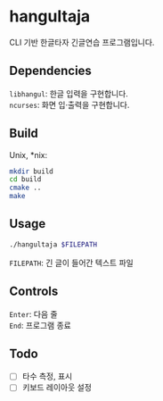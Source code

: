 # hangultaja

CLI 기반 한글타자 긴글연습 프로그램입니다.

## Dependencies

`libhangul`: 한글 입력을 구현합니다.  
`ncurses`: 화면 입·출력을 구현합니다.

## Build

Unix, \*nix:
```sh
mkdir build
cd build
cmake ..
make
```

## Usage

```sh
./hangultaja $FILEPATH
```
`FILEPATH`: 긴 글이 들어간 텍스트 파일

## Controls

`Enter`: 다음 줄  
`End`: 프로그램 종료

## Todo

- [ ] 타수 측정, 표시
- [ ] 키보드 레이아웃 설정